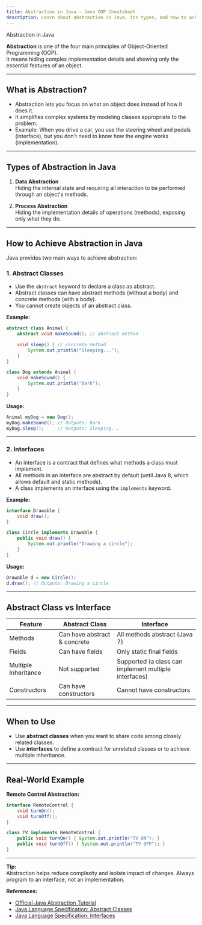 ```yaml
---
title: Abstraction in Java - Java OOP Cheatsheet
description: Learn about abstraction in Java, its types, and how to achieve it in object-oriented programming.
---
```


<base-title :title="frontmatter.title" :description="frontmatter.description">
Abstraction in Java
</base-title>

**Abstraction** is one of the four main principles of Object-Oriented Programming (OOP).  
It means hiding complex implementation details and showing only the essential features of an object.

---

## What is Abstraction?

- Abstraction lets you focus on what an object does instead of how it does it.
- It simplifies complex systems by modeling classes appropriate to the problem.
- Example: When you drive a car, you use the steering wheel and pedals (interface), but you don't need to know how the engine works (implementation).

---

## Types of Abstraction in Java

1. **Data Abstraction**  
   Hiding the internal state and requiring all interaction to be performed through an object's methods.

2. **Process Abstraction**  
   Hiding the implementation details of operations (methods), exposing only what they do.

---

## How to Achieve Abstraction in Java

Java provides two main ways to achieve abstraction:

### 1. Abstract Classes

- Use the `abstract` keyword to declare a class as abstract.
- Abstract classes can have abstract methods (without a body) and concrete methods (with a body).
- You cannot create objects of an abstract class.

**Example:**

```java
abstract class Animal {
    abstract void makeSound(); // abstract method

    void sleep() { // concrete method
        System.out.println("Sleeping...");
    }
}

class Dog extends Animal {
    void makeSound() {
        System.out.println("Bark");
    }
}
```

**Usage:**

```java
Animal myDog = new Dog();
myDog.makeSound(); // Outputs: Bark
myDog.sleep();     // Outputs: Sleeping...
```

---

### 2. Interfaces

- An interface is a contract that defines what methods a class must implement.
- All methods in an interface are abstract by default (until Java 8, which allows default and static methods).
- A class implements an interface using the `implements` keyword.

**Example:**

```java
interface Drawable {
    void draw();
}

class Circle implements Drawable {
    public void draw() {
        System.out.println("Drawing a circle");
    }
}
```

**Usage:**

```java
Drawable d = new Circle();
d.draw(); // Outputs: Drawing a circle
```

---

## Abstract Class vs Interface

| Feature            | Abstract Class                | Interface                        |
|--------------------|------------------------------|----------------------------------|
| Methods            | Can have abstract & concrete  | All methods abstract (Java 7)    |
| Fields             | Can have fields               | Only static final fields         |
| Multiple Inheritance| Not supported                | Supported (a class can implement multiple interfaces) |
| Constructors       | Can have constructors         | Cannot have constructors         |

---

## When to Use

- Use **abstract classes** when you want to share code among closely related classes.
- Use **interfaces** to define a contract for unrelated classes or to achieve multiple inheritance.

---

## Real-World Example

**Remote Control Abstraction:**

```java
interface RemoteControl {
    void turnOn();
    void turnOff();
}

class TV implements RemoteControl {
    public void turnOn() { System.out.println("TV ON"); }
    public void turnOff() { System.out.println("TV OFF"); }
}
```

---

**Tip:**  
Abstraction helps reduce complexity and isolate impact of changes. Always program to an interface, not an implementation.

**References:**  
- [Official Java Abstraction Tutorial](https://docs.oracle.com/javase/tutorial/java/IandI/abstract.html)
- [Java Language Specification: Abstract Classes](https://docs.oracle.com/javase/specs/jls/se21/html/jls-8.html#jls-8.1.1.1)
- [Java Language Specification: Interfaces](https://docs.oracle.com/javase/specs/jls/se21/html/jls-9.html)